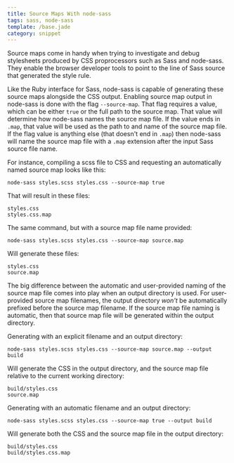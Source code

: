```yaml
---
title: Source Maps With node-sass
tags: sass, node-sass
template: /base.jade
category: snippet
---
```


Source maps come in handy when trying to investigate and debug stylesheets produced by CSS proprocessors such as Sass and node-sass. They enable the browser developer tools to point to the line of Sass source that generated the style rule.

Like the Ruby interface for Sass, node-sass is capable of generating these source maps alongside the CSS output. Enabling source map output in node-sass is done with the flag `--source-map`. That flag requires a value, which can be either `true` or the full path to the source map. That value will determine how node-sass names the source map file. If the value ends in `.map`, that value will be used as the path to and name of the source map file. If the flag value is anything else (that doesn't end in `.map`) then node-sass will name the source map file with a `.map` extension after the input Sass source file name.

For instance, compiling a scss file to CSS and requesting an automatically named source map looks like this:

```
node-sass styles.scss styles.css --source-map true
```

That will result in these files:

```
styles.css
styles.css.map
```

The same command, but with a source map file name provided:

```
node-sass styles.scss styles.css --source-map source.map
```

Will generate these files:

```
styles.css
source.map
```

The big difference between the automatic and user-provided naming of the source map file comes into play when an output directory is used. For user-provided source map filenames, the output directory *won't* be automatically prefixed before the source map filename. If the source map file naming is automatic, then that source map file will be generated within the output directory.

Generating with an explicit filename and an output directory:

```
node-sass styles.scss styles.css --source-map source.map --output build
```

Will generate the CSS in the output directory, and the source map file relative to the current working directory:

```
build/styles.css
source.map
```

Generating with an automatic filename and an output directory:

```
node-sass styles.scss styles.css --source-map true --output build
```

Will generate both the CSS and the source map file in the output directory:

```
build/styles.css
build/styles.css.map
```
